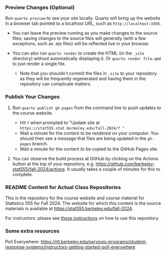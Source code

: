 ### Preview Changes (Optional)

Run `quarto preview` to see your site locally. Quarto will bring up the website in a browser tab pointed to a localhost URL, such as `http://localhost:3456`. 

   - You can leave the preview running as you make changes to the source files; saving changes to the source files will generally (with a few exceptions, such as .ejs files) will be reflected live in your browser.

   - You can also run `quarto render` to create the HTML (in the `_site` directory) without automatically displaying it. Or `quarto render file.qmd` to just render a single file. 
      - Note that you shouldn't commit the files in `_site` to your repository as they will be frequently regenerated and having them in the repository can complicate matters.
      
### Publish Your Changes

1. Run `quarto publish gh-pages` from the command line to push updates to the course website.
   - Hit `Y` when prompted to "Update site at `https://stat555.stat.berkeley.edu/fall-2024/? "`
   - Wait a minute for the content to be rendered on your computer. You should then see a message that files are being updated in the `gh-pages` branch.
   - Wait a minute for the content to be copied to the GitHub Pages site.

2. You can observe the build process at GitHub by clicking on the Actions button at the top of your repository, e.g. https://github.com/berkeley-stat555/fall-2024/actions. It usually takes a couple of minutes for this to complete. 

### README Content for Actual Class Repositories

This is the repository for the course website and course material for Statistics 555 for Fall 2024. 
The website for which this content is the source materials is available at <https://stat555.berkeley.edu/fall-2024>.

For instructors: please see [these instructions](https://github.com/berkeley-scf/stat999-quarto#instructions-for-course-staff) on how to use this repository.


### Some extra resources

Poll Everywhere:
https://rtl.berkeley.edu/services-programs/student-response-systems/instructors-getting-started-poll-everywhere